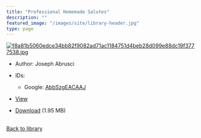 ```yaml
---
title: "Professional Homemade Salutes"
description: ""
featured_image: "/images/site/library-header.jpg"
type: page
---
```


<a href="https://drive.google.com/uc?export=view&id=1pbgZHzvrcXTt-ncO1urciZaAX-oH4X7N" target="_blank">![f8a81b5060edce34bb82f9082ad71ac1184751d4beb28d099e88dc19f3777538.jpg](https://drive.google.com/uc?export=view&id=1O02d-a0jWaZxkS2z-6e-vY2YqdJXyejI)</a>
* Author: Joseph Abrusci
* IDs:
  * Google: <a href="https://books.google.com/books?id=AbbSzgEACAAJ" target="_blank">AbbSzgEACAAJ</a>
* <a href="https://drive.google.com/uc?export=view&id=1pbgZHzvrcXTt-ncO1urciZaAX-oH4X7N" target="_blank">View</a>

* [Download](https://drive.google.com/uc?export=download&id=1pbgZHzvrcXTt-ncO1urciZaAX-oH4X7N) (1.95 MB)

<br />[Back to library](/library/)
